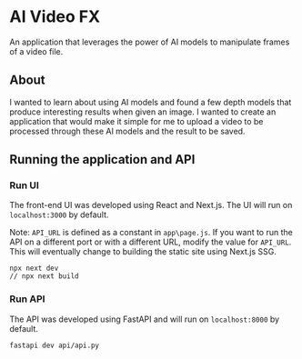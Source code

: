 # AI Video FX

An application that leverages the power of AI models to manipulate frames of a video file.

## About
I wanted to learn about using AI models and found a few depth models that produce interesting results when given an image. I wanted to create an application that would make it simple for me to upload a video to be processed through these AI models and the result to be saved.

## Running the application and API

### Run UI
The front-end UI was developed using React and Next.js. The UI will run on `localhost:3000` by default.

Note: `API_URL` is defined as a constant in `app\page.js`. If you want to run the API on a different port or with a different URL, modify the value for `API_URL`. This will eventually change to building the static site using Next.js SSG.

```
npx next dev
// npx next build
```

### Run API
The API was developed using FastAPI and will run on `localhost:8000` by default.

```
fastapi dev api/api.py
```